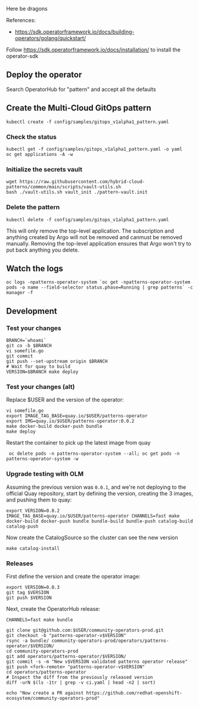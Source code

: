 Here be dragons

References:
- https://sdk.operatorframework.io/docs/building-operators/golang/quickstart/

Follow https://sdk.operatorframework.io/docs/installation/ to install the operator-sdk


## Deploy the operator

Search OperatorHub for "pattern" and accept all the defaults

## Create the Multi-Cloud GitOps pattern

```
kubectl create -f config/samples/gitops_v1alpha1_pattern.yaml
```

### Check the status
```
kubectl get -f config/samples/gitops_v1alpha1_pattern.yaml -o yaml
oc get applications -A -w
```

### Initialize the secrets vault

```
wget https://raw.githubusercontent.com/hybrid-cloud-patterns/common/main/scripts/vault-utils.sh
bash ./vault-utils.sh vault_init ./pattern-vault.init
```

### Delete the pattern

```
kubectl delete -f config/samples/gitops_v1alpha1_pattern.yaml
```

This will only remove the top-level application.
The subscription and anything created by Argo will not be removed and canmust be removed manually.
Removing the top-level application ensures that Argo won't try to put back anything you delete.

## Watch the logs
```
oc logs -npatterns-operator-system `oc get -npatterns-operator-system pods -o name --field-selector status.phase=Running | grep patterns` -c manager -f
```

## Development

### Test your changes
```
BRANCH=`whoami`
git co -b $BRANCH
vi somefile.go
git commit
git push --set-upstream origin $BRANCH
# Wait for quay to build
VERSION=$BRANCH make deploy
```

### Test your changes (alt)

Replace $USER and the version of the operator:
```
vi somefile.go
export IMAGE_TAG_BASE=quay.io/$USER/patterns-operator
export IMG=quay.io/$USER/patterns-operator:0.0.2
make docker-build docker-push bundle
make deploy
```


Restart the container to pick up the latest image from quay
```
 oc delete pods -n patterns-operator-system --all; oc get pods -n patterns-operator-system -w
```

### Upgrade testing with OLM

Assuming the previous version was `0.0.1`, and we're not deploying to the official Quay repository, start by defining the version, creating the 3 images, and pushing them to quay:

```
export VERSION=0.0.2
IMAGE_TAG_BASE=quay.io/$USER/patterns-operator CHANNELS=fast make docker-build docker-push bundle bundle-build bundle-push catalog-build catalog-push
```

Now create the CatalogSource so the cluster can see the new version

```
make catalog-install
```


### Releases

First define the version and create the operator image:

```
export VERSION=0.0.3
git tag $VERSION
git push $VERSION
```

Next, create the OperatorHub release:

```
CHANNELS=fast make bundle

git clone git@github.com:$USER/community-operators-prod.git
git checkout -b "patterns-operator-v$VERSION"
rsync -a bundle/ community-operators-prod/operators/patterns-operator/$VERSION/
cd community-operators-prod
git add operators/patterns-operator/$VERSION/
git commit -s -m "New v$VERSION validated patterns operator release"
git push <fork-remote> "patterns-operator-v$VERSION"
cd operators/patterns-operator
# Inspect the diff from the previously released version
diff -urN $(ls -1tr | grep -v ci.yaml | head -n2 | sort)

echo "Now create a PR against https://github.com/redhat-openshift-ecosystem/community-operators-prod"
```
